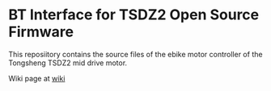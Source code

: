 # BT Interface for TSDZ2 Open Source Firmware

This reposiitory contains the source files of the ebike motor controller of the Tongsheng TSDZ2 mid drive motor.

Wiki page at 
[wiki](https://github.com/TSDZ-ESP32/TSDZ-ESP32-wiki/wiki)
